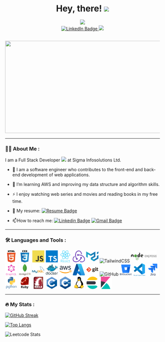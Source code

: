 <div id="badges" align="center">
  <h1>
  Hey, there!
  <img src="https://media.giphy.com/media/hvRJCLFzcasrR4ia7z/giphy.gif" width="30px"/>
</h1>
</div>
<div align="center">
  <div id="header" align="center">
  <img src="https://media.giphy.com/media/dMLmQfCO7lCA2gX3tw/giphy.gif" width="200"/>
</div>
   <div id="badges" align="center">
  <a href="https://www.linkedin.com/in/vedsharma8877">
    <img src="https://img.shields.io/badge/LinkedIn-darkblue?style=for-the-badge&logo=linkedin&logoColor=white" alt="LinkedIn Badge"/>
  </a>
  <a href="https://www.instagram.com/vedsharma8877">
    <img src="https://img.shields.io/badge/Instagram-darkmagenta?style=for-the-badge&logo=instagram&logoColor=white"/>
  </a>
</div>
<div id="badges" align="center">
  <img src="https://komarev.com/ghpvc/?username=vedsharma8877&style=for-the-badge&color=brightgreen" alt=""/>
 </div>
 <p></p>
  <div align="center">
  <img src="https://media.giphy.com/media/dWesBcTLavkZuG35MI/giphy.gif" width="600" height="300"/>
</div>
</div>

---

### :man_technologist: About Me :

I am a Full Stack Developer <img src="https://media.giphy.com/media/WUlplcMpOCEmTGBtBW/giphy.gif" width="30"> at Sigma Infosolutions Ltd.

- :telescope:  I am a software engineer who contributes to the front-end and back-end development of web applications.
  
- :seedling:  I’m learning AWS and improving my data structure and algorithm skills.

- :zap: I enjoy watching web series and movies and reading books in my free time.

-  :page_facing_up: My resume: [![Resume Badge](https://img.shields.io/badge/-Resume-green?style=flat&logo=resume&logoColor=white)](https://drive.google.com/file/d/1R8zPT7B8-CLCWQ-bBkygaH53PIAAJgeY/view?usp=sharing)
  
- :mailbox:How to reach me: [![Linkedin Badge](https://img.shields.io/badge/-VedSharma-blue?style=flat&logo=Linkedin&logoColor=white)](https://www.linkedin.com/in/vedsharma8877/) [![Gmail Badge](https://img.shields.io/badge/-VedSharma-red?style=flat&logo=Gmail&logoColor=white)](https://mail.google.com/mail/u/1/?view=cm&fs=1&to=vedsharma8877@gmail.com&tf=1)


---

### :hammer_and_wrench: Languages and Tools :

<div>
<!-- Frontend -->
<!-- HTML -->
<img src="https://github.com/devicons/devicon/blob/master/icons/html5/html5-original-wordmark.svg" title="HTML" alt="HTML" width="40" height="40"/>

<!-- CSS -->
<img src="https://github.com/devicons/devicon/blob/master/icons/css3/css3-original-wordmark.svg" title="CSS" alt="CSS" width="40" height="40"/>

<!-- JavaScript -->
<img src="https://github.com/devicons/devicon/blob/master/icons/javascript/javascript-original.svg" title="JavaScript" alt="JavaScript" width="40" height="40"/>

<!-- TypeScript -->
<img src="https://github.com/devicons/devicon/blob/master/icons/typescript/typescript-original.svg" title="TypeScript" alt="TypeScript" width="40" height="40"/>

<!-- React -->
<img src="https://github.com/devicons/devicon/blob/master/icons/react/react-original-wordmark.svg" title="React" alt="React" width="40" height="40"/>

<!-- Redux -->
<img src="https://github.com/devicons/devicon/blob/master/icons/redux/redux-original.svg" title="Redux" alt="Redux" width="40" height="40"/>

<!-- Material UI -->
<img src="https://github.com/devicons/devicon/blob/master/icons/materialui/materialui-original.svg" title="Material UI" alt="Material UI" width="40" height="40"/>

<!-- TailwindCSS -->
<img src="https://upload.wikimedia.org/wikipedia/commons/d/d5/Tailwind_CSS_Logo.svg" title="TailwindCSS" alt="TailwindCSS" width="40" height="40"/>

<!-- Backend -->
<!-- Node.js -->
<img src="https://github.com/devicons/devicon/blob/master/icons/nodejs/nodejs-original-wordmark.svg" title="Node.js" alt="Node.js" width="40" height="40"/>

<!-- Express -->
<img src="https://github.com/devicons/devicon/blob/master/icons/express/express-original-wordmark.svg" title="Express" alt="Express" width="40" height="40"/>

<!-- GraphQL -->
<img src="https://github.com/devicons/devicon/blob/master/icons/graphql/graphql-plain-wordmark.svg" title="GraphQL" alt="GraphQL" width="40" height="40"/>

<!-- Databases -->
<!-- MongoDB -->
<img src="https://github.com/devicons/devicon/blob/master/icons/mongodb/mongodb-original-wordmark.svg" title="MongoDB" alt="MongoDB" width="40" height="40"/>

<!-- SQL -->
<img src="https://github.com/devicons/devicon/blob/master/icons/mysql/mysql-original-wordmark.svg" title="SQL" alt="SQL" width="40" height="40"/>

<!-- DevOps -->
<!-- Docker -->
<img src="https://github.com/devicons/devicon/blob/master/icons/docker/docker-original-wordmark.svg" title="Docker" alt="Docker" width="40" height="40"/>

<!-- AWS -->
<img src="https://github.com/devicons/devicon/blob/master/icons/amazonwebservices/amazonwebservices-original-wordmark.svg" title="AWS" alt="AWS" width="40" height="40"/>

<!-- Azure Data Factory -->
<img src="https://github.com/devicons/devicon/blob/master/icons/azure/azure-original.svg" title="Azure Data Factory" alt="Azure Data Factory" width="40" height="40"/>

<!-- Version Control & Collaboration -->
<!-- Git -->
<img src="https://github.com/devicons/devicon/blob/master/icons/git/git-original-wordmark.svg" title="Git" alt="Git" width="40" height="40"/>

<!-- GitHub -->
<img src="https://github.githubassets.com/images/modules/logos_page/GitHub-Mark.png" title="GitHub" alt="GitHub" width="40" height="40"/>


<!-- Bitbucket -->
<img src="https://github.com/devicons/devicon/blob/master/icons/bitbucket/bitbucket-original-wordmark.svg" title="Bitbucket" alt="Bitbucket" width="40" height="40"/>

<!-- Tools -->
<!-- VS Code -->
<img src="https://github.com/devicons/devicon/blob/master/icons/vscode/vscode-original-wordmark.svg" title="VS Code" alt="VS Code" width="40" height="40"/>

<!-- Jira -->
<img src="https://github.com/devicons/devicon/blob/master/icons/jira/jira-original-wordmark.svg" title="Jira" alt="Jira" width="40" height="40"/>

<!-- Languages -->
<!-- Python -->
<img src="https://github.com/devicons/devicon/blob/master/icons/python/python-original-wordmark.svg" title="Python" alt="Python" width="40" height="40"/>

<!-- Ruby -->
<img src="https://github.com/devicons/devicon/blob/master/icons/ruby/ruby-original-wordmark.svg" title="Ruby" alt="Ruby" width="40" height="40"/>

<!-- Ruby on Rails -->
<img src="https://github.com/devicons/devicon/blob/master/icons/rails/rails-original-wordmark.svg" title="Ruby on Rails" alt="Ruby on Rails" width="40" height="40"/>

<!-- C -->
<img src="https://github.com/devicons/devicon/blob/master/icons/c/c-original.svg" title="C" alt="C" width="40" height="40"/>

<!-- C++ -->
<img src="https://github.com/devicons/devicon/blob/master/icons/cplusplus/cplusplus-original.svg" title="C++" alt="C++" width="40" height="40"/>

<!-- Operating Systems -->
<!-- Linux -->
<img src="https://github.com/devicons/devicon/blob/master/icons/linux/linux-original.svg" title="Linux" alt="Linux" width="40" height="40"/>

<img src="https://github.com/devicons/devicon/blob/master/icons/elasticsearch/elasticsearch-original.svg" title="Elasticsearch" alt="Elasticsearch" width="40" height="40"/>

<img src="https://github.com/devicons/devicon/blob/master/icons/kibana/kibana-original.svg" title="Kibana" alt="Kibana" width="40" height="40"/>

</div>

---

### :fire: My Stats :

[![GitHub Streak](https://github-readme-streak-stats.herokuapp.com?user=vedsharma8877&theme=dark)](https://git.io/streak-stats)

[![Top Langs](https://github-readme-stats.vercel.app/api/top-langs/?username=vedsharma8877&layout=compact&theme=vision-friendly-dark)](https://github.com/anuraghazra/github-readme-stats)

![Leetcode Stats](https://leetcard.jacoblin.cool/vedsharma8877?ext=heatmap)

